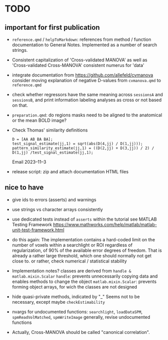 # TODO

## important for first publication

-   `reference.qmd` / `helpToMarkdown`: references from method / function documentation to General Notes. Implemented as a number of search strings.

-   Consistent capitalization of 'Cross-validated MANOVA'
    as well as 'Cross-validated Cross-MANOVA'
    consistent numerus for 'data'

-   integrate documentation from <https://github.com/allefeld/cvmanova>
    consider moving explanation of negative D-values from `cvmanova.qmd` to `reference.qmd`

-   check whether regressors have the same meaning across `sessionsA` and `sessionsB`, and print information labeling analyses as cross or not based on that.

-   `preparation.qmd`: do regions masks need to be aligned to the anatomical or the mean BOLD image?

-   Check Thomas' similarity definitions
    ```
    D = [AA AB BA BA];
    test_signal_estimate(jj,1) = sqrt(abs(D(4,jj) / D(1,jj)));
    pattern_similarity_estimate(jj,1) = ((D(2,jj) + D(3,jj)) / 2) / D(1,jj) /test_signal_estimate(jj,1);
    ```
    Email 2023–11–3

-   release script: zip and attach documentation HTML files

## nice to have

-   give ids to errors (asserts) and warnings

-   use strings vs character arrays consistently

-   use dedicated tests instead of `asserts` within the tutorial
    see MATLAB Testing Framework
    https://www.mathworks.com/help/matlab/matlab-unit-test-framework.html

-   do this again:
    The implementation contains a hard-coded limit on the number of voxels within a searchlight or ROI regardless of regularization, of 90% of the available error degrees of freedom. That is already a rather large threshold, which one should normally not get close to.
    or rather, check numerical / statistical stability

-   Implementation notes?
    classes are derived from `handle & matlab.mixin.Scalar`
    `handle`: prevents unnecessarily copying data and enables methods to change the object
    `matlab.mixin.Scalar`: prevents forming object arrays, for wich the classes are not designed

-   hide quasi-private methods, indicated by "_"
    Seems not to be necessary, except maybe `checkEstimability`

-   nvargs for undocumented functions: `searchlight`, `loadDataSPM`, `spmReadVolMatched`, `spmWriteImage`
    generally, revise undocumented functions

-   Actually, Cross-MANOVA should be called "canonical correlation".
